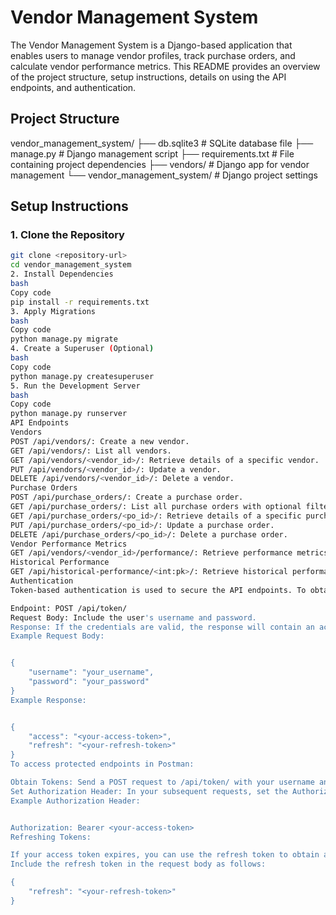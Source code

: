 # Vendor Management System


The Vendor Management System is a Django-based application that enables users to manage vendor profiles, track purchase orders, and calculate vendor performance metrics. This README provides an overview of the project structure, setup instructions, details on using the API endpoints, and authentication.

## Project Structure

vendor_management_system/
├── db.sqlite3 # SQLite database file
├── manage.py # Django management script
├── requirements.txt # File containing project dependencies
├── vendors/ # Django app for vendor management
└── vendor_management_system/ # Django project settings



## Setup Instructions

### 1. Clone the Repository

```bash
git clone <repository-url>
cd vendor_management_system
2. Install Dependencies
bash
Copy code
pip install -r requirements.txt
3. Apply Migrations
bash
Copy code
python manage.py migrate
4. Create a Superuser (Optional)
bash
Copy code
python manage.py createsuperuser
5. Run the Development Server
bash
Copy code
python manage.py runserver
API Endpoints
Vendors
POST /api/vendors/: Create a new vendor.
GET /api/vendors/: List all vendors.
GET /api/vendors/<vendor_id>/: Retrieve details of a specific vendor.
PUT /api/vendors/<vendor_id>/: Update a vendor.
DELETE /api/vendors/<vendor_id>/: Delete a vendor.
Purchase Orders
POST /api/purchase_orders/: Create a purchase order.
GET /api/purchase_orders/: List all purchase orders with optional filtering by vendor.
GET /api/purchase_orders/<po_id>/: Retrieve details of a specific purchase order.
PUT /api/purchase_orders/<po_id>/: Update a purchase order.
DELETE /api/purchase_orders/<po_id>/: Delete a purchase order.
Vendor Performance Metrics
GET /api/vendors/<vendor_id>/performance/: Retrieve performance metrics for a specific vendor.
Historical Performance
GET /api/historical-performance/<int:pk>/: Retrieve historical performance records for a specific vendor.
Authentication
Token-based authentication is used to secure the API endpoints. To obtain a JWT token:

Endpoint: POST /api/token/
Request Body: Include the user's username and password.
Response: If the credentials are valid, the response will contain an access token and a refresh token.
Example Request Body:


{
    "username": "your_username",
    "password": "your_password"
}
Example Response:


{
    "access": "<your-access-token>",
    "refresh": "<your-refresh-token>"
}
To access protected endpoints in Postman:

Obtain Tokens: Send a POST request to /api/token/ with your username and password in the request body. Save the access token received in the response.
Set Authorization Header: In your subsequent requests, set the Authorization header to Bearer <your-access-token>.
Example Authorization Header:


Authorization: Bearer <your-access-token>
Refreshing Tokens:

If your access token expires, you can use the refresh token to obtain a new access token by sending a POST request to /api/token/refresh/.
Include the refresh token in the request body as follows:

{
    "refresh": "<your-refresh-token>"
}
 

